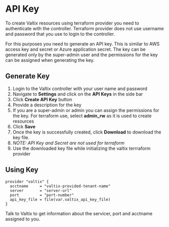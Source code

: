 # API Key
To create Valtix resources using terraform provider you need to authenticate with the controller. Terraform provider does not use username and password that you use to login to the controller.

For this purposes you need to generate an API key. This is similar to AWS access key and secret or Azure application secret.
The key can be generated only by the super-admin user and the permissions for the key can be assigned when generating the key.

## Generate Key

1. Login to the Valtix controller with your user name and password
1. Navigate to **Settings** and click on the **API Keys** in the side bar
1. Click **Create API Key** button
1. Provide a description for the key
1. If you are a super-admin or admin you can assign the permissions for the key. For terraform use, select **admin_rw** as it is used to create resources
1. Click **Save**
1. Once the key is successfully created, click **Download** to download the key file.
1. *NOTE: API Key and Secret are not used for terraform*
1. Use the downloaded key file while initializing the valtix terrraform provider

## Using Key

```hcl
provider "valtix" {
  acctname     = "valtix-provided-tenant-name"
  server       = "server-url"
  port         = "port-number"
  api_key_file = file(var.valtix_api_key_file)
}
```

Talk to Valtix to get information about the servicer, port and acctname assigned to you.